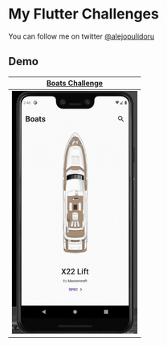 # My Flutter Challenges

You can follow me on twitter [@alejopulidoru](https://www.twitter.com/alejopulidoru)

## Demo

| [**Boats Challenge**](https://dribbble.com/shots/5600383-Boats-Made-in-Adobe-XD)                                     |
| -------------------------------------------------------------------------------------------------------------------- |
| <img src="https://raw.githubusercontent.com/alejopulidor/flutter_challenges/master/demo_gifs/boats.gif" width="250"> |
